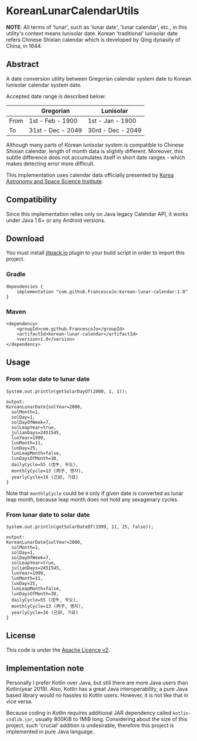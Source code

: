 # KoreanLunarCalendarUtils
**NOTE**: All terms of 'lunar', such as 'lunar date', 'lunar calendar', etc., in this utility's context means
lunisolar date. Korean 'traditional' lunisolar date refers Chinese Shixian calendar which is developed 
by Qing dynasity of China, in 1644.

## Abstract 
A date conversion utility between Gregorian calendar system date to Korean lunisolar calendar system date.

Accepted date range is described below:

  |      |      Gregorian      |      Lunisolar      |
  |------|---------------------|---------------------|
  | From |   1st - Feb - 1900  |   1st - Jan - 1900  |
  |  To  |  31st - Dec - 2049  |  30rd - Dec - 2049  |

Although many parts of Korean lunisolar system is compatible to Chinese Shixian calendar, length of month data
is slightly different. Moreover, this subtle difference does not accumulates itself in short date ranges - which
makes detecting error more difficult.

This implementation uses calendar data officially presented by
[Korea Astronomy and Space Science Institute](https://astro.kasi.re.kr).

## Compatibility
Since this implementation relies only on Java legacy Calendar API, it works under Java 1.6+ or any Android versions.

## Download
You must install [jitpack.io](https://jitpack.io/) plugin to your build script in order to import this project.

### Gradle

    dependencies {
        implementation "com.github.FrancescoJo:korean-lunar-calendar:1.0"
    }

### Maven

    <dependency>
        <groupId>com.github.FrancescoJo</groupId>
        <artifactId>korean-lunar-calendar</artifactId>
        <version>1.0</version>
    </dependency>

## Usage

### From solar date to lunar date

    System.out.println(getSolarDayOf(2000, 1, 1));
    
    output:
    KoreanLunarDate{solYear=2000, 
      solMonth=1,
      solDay=1,
      solDayOfWeek=7,
      solLeapYear=true,
      julianDays=2451545,
      lunYear=1999,
      lunMonth=11,
      lunDay=25,
      lunLeapMonth=false,
      lunDaysOfMonth=30,
      dailyCycle=55 (戊午, 무오),
      monthlyCycle=13 (丙子, 병자),
      yearlyCycle=16 (己卯, 기묘)
    }

Note that `monthlyCycle` could be `0` only if given date is converted as lunar leap month,
because leap month does not hold any sexagenary cycles.

### From lunar date to solar date

    System.out.println(getSolarDateOf(1999, 11, 25, false));
    
    output:
    KoreanLunarDate{solYear=2000, 
      solMonth=1,
      solDay=1,
      solDayOfWeek=7,
      solLeapYear=true,
      julianDays=2451545,
      lunYear=1999,
      lunMonth=11,
      lunDay=25,
      lunLeapMonth=false,
      lunDaysOfMonth=30,
      dailyCycle=55 (戊午, 무오),
      monthlyCycle=13 (丙子, 병자),
      yearlyCycle=16 (己卯, 기묘)
    }

## License
This code is under the [Apache Licence v2](https://www.apache.org/licenses/LICENSE-2.0).

## Implementation note
Personally I prefer Kotlin over Java, but still there are more Java users than Kotlin(year 2019). Also, Kotlin has
a great Java interoperability, a pure Java based library would no hassles to Kotlin users.
However, it is not like that in vice versa.

Because coding in Kotlin requires additional JAR dependency called `kotlin-stdlib.jar`, usually 800KiB to 1MiB long.
Considering about the size of this project, such 'crucial' addition is undesirable, therefore this project is 
implemented in pure Java language.
